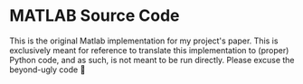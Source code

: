 # MATLAB Source Code

This is the original Matlab implementation for my project's paper. This is exclusively meant for reference to translate this implementation to (proper) Python code, and as such, is not meant to be run directly. Please excuse the beyond-ugly code 😬